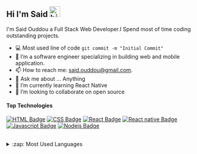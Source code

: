## Hi I'm Said <img src="https://user-images.githubusercontent.com/1303154/88677602-1635ba80-d120-11ea-84d8-d263ba5fc3c0.gif" width="28px" height="28px" alt="hi">

I'm Said Ouddou a Full Stack Web Developer.I Spend most of time coding outstanding projects.

<!-- TODO: Add last video link -->

- :computer: Most used line of code `git commit -m "Initial Commit"`
- 🤔 I’m a software engineer specializing in building web and mobile application.
- 📫 How to reach me: said.ouddou@gmail.com.
- 💬 Ask me about ... Anything
- 🌱 I’m currently learning React Native
- 👯 I’m looking to collaborate on open source

#### Top Technologies

<!-- TODO: Make technologies links takes you to repositories -->

[![HTML Badge](https://img.shields.io/badge/HTML5-E34F26?style=for-the-badge&logo=html5&logoColor=white)](#) [![CSS Badge](https://img.shields.io/badge/CSS3-1572B6?style=for-the-badge&logo=css3&logoColor=white)](#) [![React Badge](https://img.shields.io/badge/-React-61DBFB?style=for-the-badge&labelColor=black&logo=react&logoColor=61DBFB)](#) [![React native Badge](https://img.shields.io/badge/-React_Native-61DBFB?style=for-the-badge&labelColor=black&logo=react&logoColor=61DBFB)](#) [![Javascript Badge](https://img.shields.io/badge/-Javascript-F0DB4F?style=for-the-badge&labelColor=black&logo=javascript&logoColor=F0DB4F)](#) [![Nodejs Badge](https://img.shields.io/badge/-Nodejs-3C873A?style=for-the-badge&labelColor=black&logo=node.js&logoColor=3C873A)](#)

<br>
<details>
  <summary>:zap: Most Used Languages</summary>

[![Top Langs](https://github-readme-stats.vercel.app/api/top-langs/?username=saidoud&layout=compact)](https://github.com/anuraghazra/github-readme-stats)

</details>
